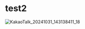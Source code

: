 # test2
![KakaoTalk_20241031_143138411_18](https://github.com/user-attachments/assets/430eb450-a597-4acc-bc4d-75f6447ea902)
